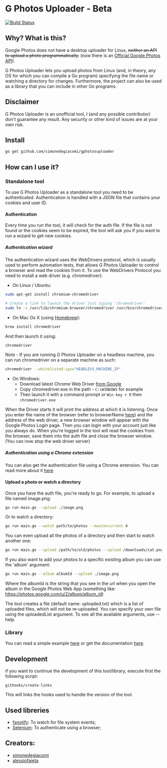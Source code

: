 # G Photos Uploader - Beta
[![Build Status](https://travis-ci.org/simonedegiacomi/gphotosuploader.svg?branch=master)](https://travis-ci.org/simonedegiacomi/gphotosuploader)

## Why? What is this?
Google Photos does not have a desktop uploader for Linux, ~~neither an API to upload a photo programmatically.~~ (now there is an [Official Google Photos API](https://developers.google.com/photos/)).

G Photos Uploader lets you upload photos from Linux (and, in theory, any OS for which you can compile a Go program)
specifying the file name or watching a directory for changes.
Furthermore, the project can also be used as a library that you can include in other Go programs.

## Disclaimer
G Photos Uploader is an unofficial tool, I (and any possible contributor) don't guarantee any result. Any security or
other kind of issues are at your own risk.

## Install

```sh
go get github.com/simonedegiacomi/gphotosuploader
```

## How can I use it?
### Standalone tool
To use G Photos Uploader as a standalone tool you need to be authenticated. Authentication is handled with a
JSON file that contains your cookies and user ID.

#### Authentication
Every time you run the tool, it will check for the auth file. If the file is not found or the cookies seem to
be expired, the tool will ask you if you want to run a wizard to get new cookies.

##### Authentication wizard
The authentication wizard uses the WebDrivers protocol, which is usually used to perform automation tests, that allows
G Photos Uploader to control a browser and read the cookies from it. To use the WebDrivers Protocol you need to install a
web driver (e.g. chromedriver):

- On Linux / Ubuntu:
```sh
sudo apt-get install chromium-chromedriver

# Create a link to launch the driver just typing 'chromedriver'
sudo ln -s /usr/lib/chromium-browser/chromedriver /usr/bin/chromedriver
```

- On Mac Os X (using [Homebrew](https://brew.sh/)):
```sh
brew install chromedriver
```

  And then launch it using:
```sh
chromedriver
```

Note - If you are running G Photos Uploader on a headless machine, you can run chromedriver on a separate machine as such:
```sh
chromedriver --whitelisted-ips="HEADLESS_MACHINE_IP"
```

- On Windows:
  - Download latest Chrome Web Driver [from Google](https://sites.google.com/a/chromium.org/chromedriver/downloads)
  - Copy chromedriver.exe in the path -  `C:\WINDOWS` for example
  - Then launch it with a command prompt or `Win key + R` then `chromedriver.exe`

When the Driver starts it will print the address at which it is listening.
Once you enter the name of the browser (refer to browserName [here](https://github.com/SeleniumHQ/selenium/wiki/DesiredCapabilities)) and the address of the web driver, a new browser window will appear with the Google Photos Login page.
Then you can login with your account just like you always do. When you're logged in
the tool will read the cookies from the browser, save them into the auth file and close the browser window.  
(You can now stop the web driver server)

##### Authentication using a Chrome extension
You can also get the authentication file using a Chrome extension. You can read more about it [here](https://github.com/simonedegiacomi/gphotosuploader/tree/master/crx-auth)


#### Upload a photo or watch a directory
Once you have the auth file, you're ready to go. For example, to upload a file named image.png:
```sh
go run main.go --upload ./image.png
```

Or to watch a directory:
```sh
go run main.go --watch path/to/photos --maxConcurrent 4
```

You can even upload all the photos of a directory and then start to watch another one:
```sh
go run main.go --upload /path/to/old/photos --upload /downloads/cat.png --watch path/to/new/photos
```

If you also want to add your photos to a specific existing album you can use the 'album' argument:
```sh
go run main.go --album albumId --upload ./image.png
```
Where the albumId is the string that you see in the url when you open the album in the Google Photos Web App
(something like: https://photos.google.com/u/2/album/album_id)

The tool creates a file (default name: uploaded.txt) which is a list of uploaded files, which will not be
re-uploaded. You can specify your own file using the uploadedList argument.
To see all the available arguments, use --help.

### Library
You can read a simple example [here](documentation/examples/simple.go) or get the documentation [here](http://godoc.org/github.com/simonedegiacomi/gphotosuploader).

## Development
if you want to continue the development of this tool/library, execute first the following script:
```
githooks/create-links
```
This will links the hooks used to handle the version of the tool.

## Used libreries
* [fsnotify](https://github.com/fsnotify/fsnotify): To watch for file system events;
* [Selenium](https://github.com/tebeka/selenium): To authenticate using a browser;


## Creators:
* [simonedegiacomi](https://github.com/simonedegiacomi)
* [alessiofaieta](https://github.com/alessiofaieta)
